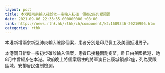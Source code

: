 ```yaml
---
layout: post
title: 本港增兩宗輸入確診及一宗輸入初確　領都2座列受限區
date: 2021-09-06 22:33:35.000000000 +08:00
link: https://news.rthk.hk/rthk/ch/component/k2/1609346-20210906.htm
categories: rthk
---
```


本港新增兩宗新型肺炎輸入確診個案，患者分別是印尼傭工及美國抵港男子。

本港同日新增一宗初步確診輸入個案，患者已接種兩劑疫苗，昨日由美國抵港，她8月中曾經身在本港。政府晚上將個案居住的將軍澳日出康城領都2座，列為受限區域，安排居民強制檢測。
